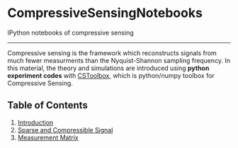 # CompressiveSensingNotebooks
IPython notebooks of compressive sensing

-------
Compressive sensing is the framework which reconstructs signals from much fewer measurments than the Nyquist-Shannon sampling frequency. In this material, the theory and simulations are introduced using **python experiment codes** with [CSToolbox](https://github.com/rmiya56/CSToolbox), which is python/numpy toolbox for Compressive Sensing.


## Table of Contents

1. [Introduction](http://nbviewer.ipython.org/github/rmiya56/CompressiveSensingNotebooks/blob/master/Introduction.ipynb)
1. [Sparse and Compressible Signal](http://nbviewer.ipython.org/github/rmiya56/CompressiveSensingNotebooks/blob/master/Sparse_and_Compressible_Signal.ipynb)
1. [Measurement Matrix](http://nbviewer.ipython.org/github/rmiya56/CompressiveSensingNotebooks/blob/master/Measurement_Matrix_Creation.ipynb)


